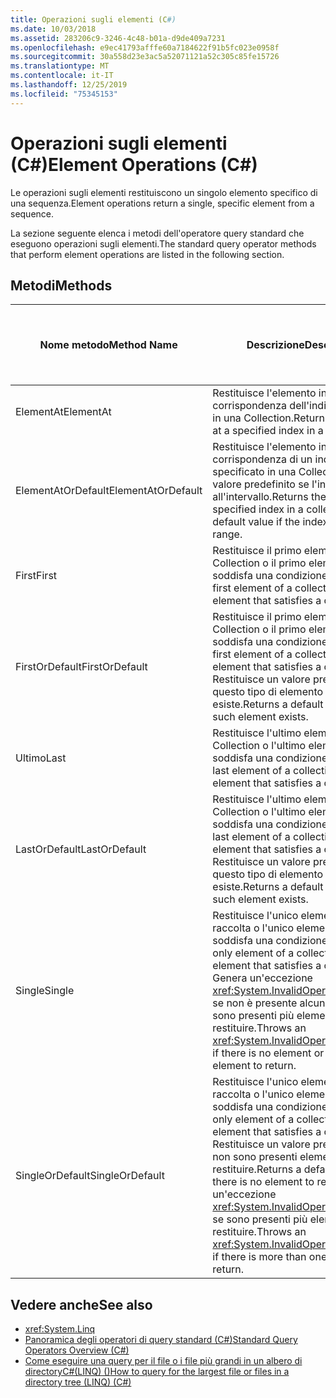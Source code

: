 ```yaml
---
title: Operazioni sugli elementi (C#)
ms.date: 10/03/2018
ms.assetid: 283206c9-3246-4c48-b01a-d9de409a7231
ms.openlocfilehash: e9ec41793afffe60a7184622f91b5fc023e0958f
ms.sourcegitcommit: 30a558d23e3ac5a52071121a52c305c85fe15726
ms.translationtype: MT
ms.contentlocale: it-IT
ms.lasthandoff: 12/25/2019
ms.locfileid: "75345153"
---
```

# <a name="element-operations-c"></a><span data-ttu-id="4d289-102">Operazioni sugli elementi (C#)</span><span class="sxs-lookup"><span data-stu-id="4d289-102">Element Operations (C#)</span></span>

<span data-ttu-id="4d289-103">Le operazioni sugli elementi restituiscono un singolo elemento specifico di una sequenza.</span><span class="sxs-lookup"><span data-stu-id="4d289-103">Element operations return a single, specific element from a sequence.</span></span>  
  
 <span data-ttu-id="4d289-104">La sezione seguente elenca i metodi dell'operatore query standard che eseguono operazioni sugli elementi.</span><span class="sxs-lookup"><span data-stu-id="4d289-104">The standard query operator methods that perform element operations are listed in the following section.</span></span>  
  
## <a name="methods"></a><span data-ttu-id="4d289-105">Metodi</span><span class="sxs-lookup"><span data-stu-id="4d289-105">Methods</span></span>  
  
|<span data-ttu-id="4d289-106">Nome metodo</span><span class="sxs-lookup"><span data-stu-id="4d289-106">Method Name</span></span>|<span data-ttu-id="4d289-107">Descrizione</span><span class="sxs-lookup"><span data-stu-id="4d289-107">Description</span></span>|<span data-ttu-id="4d289-108">Sintassi di espressione della query C#</span><span class="sxs-lookup"><span data-stu-id="4d289-108">C# Query Expression Syntax</span></span>|<span data-ttu-id="4d289-109">Altre informazioni</span><span class="sxs-lookup"><span data-stu-id="4d289-109">More Information</span></span>|  
|-----------------|-----------------|---------------------------------|----------------------|  
|<span data-ttu-id="4d289-110">ElementAt</span><span class="sxs-lookup"><span data-stu-id="4d289-110">ElementAt</span></span>|<span data-ttu-id="4d289-111">Restituisce l'elemento in corrispondenza dell'indice specificato in una Collection.</span><span class="sxs-lookup"><span data-stu-id="4d289-111">Returns the element at a specified index in a collection.</span></span>|<span data-ttu-id="4d289-112">Non applicabile.</span><span class="sxs-lookup"><span data-stu-id="4d289-112">Not applicable.</span></span>|<xref:System.Linq.Enumerable.ElementAt%2A?displayProperty=nameWithType><br /><br /> <xref:System.Linq.Queryable.ElementAt%2A?displayProperty=nameWithType>|  
|<span data-ttu-id="4d289-113">ElementAtOrDefault</span><span class="sxs-lookup"><span data-stu-id="4d289-113">ElementAtOrDefault</span></span>|<span data-ttu-id="4d289-114">Restituisce l'elemento in corrispondenza di un indice specificato in una Collection o un valore predefinito se l'indice è esterno all'intervallo.</span><span class="sxs-lookup"><span data-stu-id="4d289-114">Returns the element at a specified index in a collection or a default value if the index is out of range.</span></span>|<span data-ttu-id="4d289-115">Non applicabile.</span><span class="sxs-lookup"><span data-stu-id="4d289-115">Not applicable.</span></span>|<xref:System.Linq.Enumerable.ElementAtOrDefault%2A?displayProperty=nameWithType><br /><br /> <xref:System.Linq.Queryable.ElementAtOrDefault%2A?displayProperty=nameWithType>|  
|<span data-ttu-id="4d289-116">First</span><span class="sxs-lookup"><span data-stu-id="4d289-116">First</span></span>|<span data-ttu-id="4d289-117">Restituisce il primo elemento di una Collection o il primo elemento che soddisfa una condizione.</span><span class="sxs-lookup"><span data-stu-id="4d289-117">Returns the first element of a collection, or the first element that satisfies a condition.</span></span>|<span data-ttu-id="4d289-118">Non applicabile.</span><span class="sxs-lookup"><span data-stu-id="4d289-118">Not applicable.</span></span>|<xref:System.Linq.Enumerable.First%2A?displayProperty=nameWithType><br /><br /> <xref:System.Linq.Queryable.First%2A?displayProperty=nameWithType>|  
|<span data-ttu-id="4d289-119">FirstOrDefault</span><span class="sxs-lookup"><span data-stu-id="4d289-119">FirstOrDefault</span></span>|<span data-ttu-id="4d289-120">Restituisce il primo elemento di una Collection o il primo elemento che soddisfa una condizione.</span><span class="sxs-lookup"><span data-stu-id="4d289-120">Returns the first element of a collection, or the first element that satisfies a condition.</span></span> <span data-ttu-id="4d289-121">Restituisce un valore predefinito se questo tipo di elemento non esiste.</span><span class="sxs-lookup"><span data-stu-id="4d289-121">Returns a default value if no such element exists.</span></span>|<span data-ttu-id="4d289-122">Non applicabile.</span><span class="sxs-lookup"><span data-stu-id="4d289-122">Not applicable.</span></span>|<xref:System.Linq.Enumerable.FirstOrDefault%2A?displayProperty=nameWithType><br /><br /> <xref:System.Linq.Queryable.FirstOrDefault%2A?displayProperty=nameWithType><br /><br /> <xref:System.Linq.Queryable.FirstOrDefault%60%601%28System.Linq.IQueryable%7B%60%600%7D%29?displayProperty=nameWithType>|  
|<span data-ttu-id="4d289-123">Ultimo</span><span class="sxs-lookup"><span data-stu-id="4d289-123">Last</span></span>|<span data-ttu-id="4d289-124">Restituisce l'ultimo elemento di una Collection o l'ultimo elemento che soddisfa una condizione.</span><span class="sxs-lookup"><span data-stu-id="4d289-124">Returns the last element of a collection, or the last element that satisfies a condition.</span></span>|<span data-ttu-id="4d289-125">Non applicabile.</span><span class="sxs-lookup"><span data-stu-id="4d289-125">Not applicable.</span></span>|<xref:System.Linq.Enumerable.Last%2A?displayProperty=nameWithType><br /><br /> <xref:System.Linq.Queryable.Last%2A?displayProperty=nameWithType>|  
|<span data-ttu-id="4d289-126">LastOrDefault</span><span class="sxs-lookup"><span data-stu-id="4d289-126">LastOrDefault</span></span>|<span data-ttu-id="4d289-127">Restituisce l'ultimo elemento di una Collection o l'ultimo elemento che soddisfa una condizione.</span><span class="sxs-lookup"><span data-stu-id="4d289-127">Returns the last element of a collection, or the last element that satisfies a condition.</span></span> <span data-ttu-id="4d289-128">Restituisce un valore predefinito se questo tipo di elemento non esiste.</span><span class="sxs-lookup"><span data-stu-id="4d289-128">Returns a default value if no such element exists.</span></span>|<span data-ttu-id="4d289-129">Non applicabile.</span><span class="sxs-lookup"><span data-stu-id="4d289-129">Not applicable.</span></span>|<xref:System.Linq.Enumerable.LastOrDefault%2A?displayProperty=nameWithType><br /><br /> <xref:System.Linq.Queryable.LastOrDefault%2A?displayProperty=nameWithType>|  
|<span data-ttu-id="4d289-130">Single</span><span class="sxs-lookup"><span data-stu-id="4d289-130">Single</span></span>|<span data-ttu-id="4d289-131">Restituisce l'unico elemento di una raccolta o l'unico elemento che soddisfa una condizione.</span><span class="sxs-lookup"><span data-stu-id="4d289-131">Returns the only element of a collection or the only element that satisfies a condition.</span></span> <span data-ttu-id="4d289-132">Genera un'eccezione <xref:System.InvalidOperationException> se non è presente alcun elemento o sono presenti più elementi da restituire.</span><span class="sxs-lookup"><span data-stu-id="4d289-132">Throws an <xref:System.InvalidOperationException> if there is no element or more than one element to return.</span></span> |<span data-ttu-id="4d289-133">Non applicabile.</span><span class="sxs-lookup"><span data-stu-id="4d289-133">Not applicable.</span></span>|<xref:System.Linq.Enumerable.Single%2A?displayProperty=nameWithType><br /><br /> <xref:System.Linq.Queryable.Single%2A?displayProperty=nameWithType>|  
|<span data-ttu-id="4d289-134">SingleOrDefault</span><span class="sxs-lookup"><span data-stu-id="4d289-134">SingleOrDefault</span></span>|<span data-ttu-id="4d289-135">Restituisce l'unico elemento di una raccolta o l'unico elemento che soddisfa una condizione.</span><span class="sxs-lookup"><span data-stu-id="4d289-135">Returns the only element of a collection or the only element that satisfies a condition.</span></span> <span data-ttu-id="4d289-136">Restituisce un valore predefinito se non sono presenti elementi da restituire.</span><span class="sxs-lookup"><span data-stu-id="4d289-136">Returns a default value if there is no element to return.</span></span> <span data-ttu-id="4d289-137">Genera un'eccezione <xref:System.InvalidOperationException> se sono presenti più elementi da restituire.</span><span class="sxs-lookup"><span data-stu-id="4d289-137">Throws an <xref:System.InvalidOperationException> if there is more than one element to return.</span></span> |<span data-ttu-id="4d289-138">Non applicabile.</span><span class="sxs-lookup"><span data-stu-id="4d289-138">Not applicable.</span></span>|<xref:System.Linq.Enumerable.SingleOrDefault%2A?displayProperty=nameWithType><br /><br /> <xref:System.Linq.Queryable.SingleOrDefault%2A?displayProperty=nameWithType>|  
  
## <a name="see-also"></a><span data-ttu-id="4d289-139">Vedere anche</span><span class="sxs-lookup"><span data-stu-id="4d289-139">See also</span></span>

- <xref:System.Linq>
- [<span data-ttu-id="4d289-140">Panoramica degli operatori di query standard (C#)</span><span class="sxs-lookup"><span data-stu-id="4d289-140">Standard Query Operators Overview (C#)</span></span>](./standard-query-operators-overview.md)
- [<span data-ttu-id="4d289-141">Come eseguire una query per il file o i file più grandi in un albero di directoryC#(LINQ) ()</span><span class="sxs-lookup"><span data-stu-id="4d289-141">How to query for the largest file or files in a directory tree (LINQ) (C#)</span></span>](./how-to-query-for-the-largest-file-or-files-in-a-directory-tree-linq.md)
